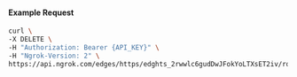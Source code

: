 <!-- Code generated for API Clients. DO NOT EDIT. -->

#### Example Request

```bash
curl \
-X DELETE \
-H "Authorization: Bearer {API_KEY}" \
-H "Ngrok-Version: 2" \
https://api.ngrok.com/edges/https/edghts_2rwwlc6gudDwJFokYoLTXsET2iv/routes/edghtsrt_2rwwlVHel5BnQsgQOX9VkjRGn6u/websocket_tcp_converter
```
